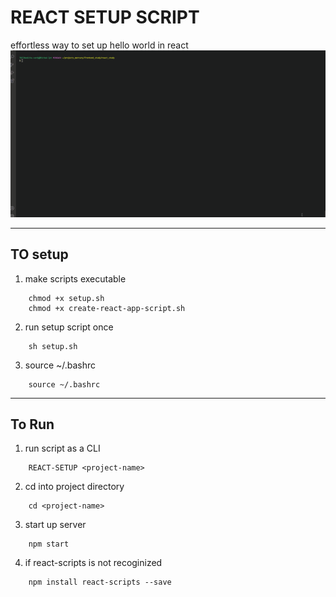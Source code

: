 # REACT SETUP SCRIPT
effortless way to set up hello world in react
![hello world](./hello_world.gif)

---
## TO setup
1. make scripts executable
```
    chmod +x setup.sh
    chmod +x create-react-app-script.sh
```
2. run setup script once
```
    sh setup.sh
```
3. source ~/.bashrc

```
    source ~/.bashrc
```
---
## To Run
1. run script as a CLI
```
    REACT-SETUP <project-name>
```
2. cd into project directory
```
    cd <project-name>
```
3. start up server
```
    npm start
```
4. if react-scripts is not recoginized
```
    npm install react-scripts --save
```